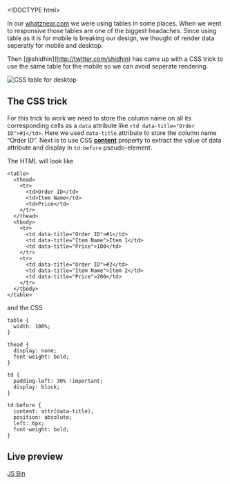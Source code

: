 &lt;!DOCTYPE html&gt;

In our [whatznear.com](http://whatznear.com) we were using tables in some places. When we went to responsive those tables are one of the biggest headaches. Since using table as it is for mobile is breaking our design, we thought of render data seperatly for mobile and desktop.

Then <span class="citation" data-cites="shidhin">\[@shidhin\]</span>(http://twitter.com/shidhin) has came up with a CSS trick to use the same table for the mobile so we can avoid seperate rendering.

![CSS table for desktop](http://i653.photobucket.com/albums/uu253/revathskumar/Coderepo/2014/07/table-for-esktop_zpsd1511e3b.png)

The CSS trick
-------------

For this trick to work we need to store the column name on all its corresponding cells as a `data` attribute like `<td data-title="Order ID">#1</td>`. Here we used `data-title` attribute to store the column name “Order ID”. Next is to use CSS **[content](https://developer.mozilla.org/en-US/docs/Web/CSS/content)** property to extract the value of data attribute and display in `td:before` pseudo-element.

The HTML will look like

    <table>
      <thead>
        <tr>
          <td>Order ID</td>
          <td>Item Name</td>
          <td>Price</td>
        </tr>
      </thead>
      <tbody>
        <tr>
          <td data-title="Order ID">#1</td>
          <td data-title="Item Name">Item 1</td>
          <td data-title="Price">100</td>
        </tr>
        <tr>
          <td data-title="Order ID">#2</td>
          <td data-title="Item Name">Item 2</td>
          <td data-title="Price">200</td>
        </tr>
      </tbody>
    </table>

and the CSS

    table {
      width: 100%;
    }

    thead {
      display: none;
      font-weight: bold;
    }

    td {
      padding-left: 30% !important;
      display: block;
    }

    td:before {
      content: attr(data-title);
      position: absolute;
      left: 6px;
      font-weight: bold;
    }

Live preview
------------

<a href="http://jsbin.com/deziyo/6/embed?output" class="jsbin-embed">JS Bin</a>
